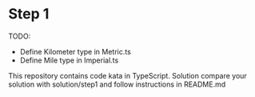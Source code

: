 # Step 1

TODO:

- Define Kilometer type in Metric.ts
- Define Mile type in Imperial.ts

This repository contains code kata in TypeScript. Solution compare your solution with solution/step1 and follow instructions in README.md
